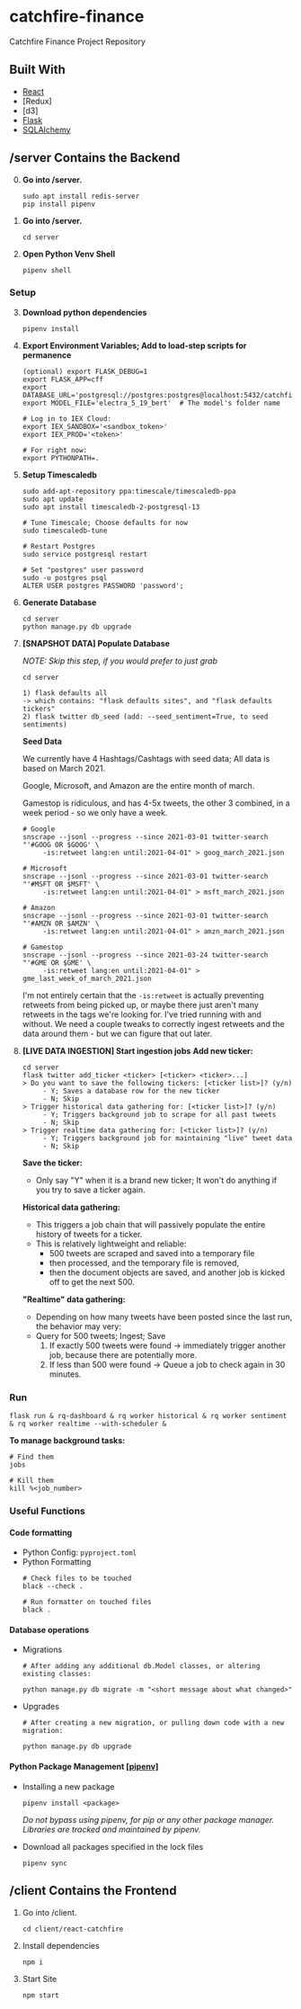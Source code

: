 # catchfire-finance
Catchfire Finance Project Repository 

## Built With

* [React](https://reactjs.org/)
* [Redux]
* [d3]
* [Flask](https://flask.palletsprojects.com/en/1.1.x/)
* [SQLAlchemy](https://www.sqlalchemy.org/)

## /server Contains the Backend

0. **Go into /server.**
   ```
   sudo apt install redis-server
   pip install pipenv
   ```

1. **Go into /server.**
   ```
   cd server
   ```

2. **Open Python Venv Shell**
   ```
   pipenv shell
   ```

### Setup
3. **Download python dependencies**
   ```
   pipenv install
   ```

4. **Export Environment Variables; Add to load-step scripts for permanence**
   ```
   (optional) export FLASK_DEBUG=1
   export FLASK_APP=cff
   export DATABASE_URL='postgresql://postgres:postgres@localhost:5432/catchfire'
   export MODEL_FILE='electra_5_19_bert'  # The model's folder name
   
   # Log in to IEX Cloud:
   export IEX_SANDBOX='<sandbox_token>'
   export IEX_PROD='<token>' 
   
   # For right now:
   export PYTHONPATH=.
   ```
   
5. **Setup Timescaledb**
   ```
   sudo add-apt-repository ppa:timescale/timescaledb-ppa
   sudo apt update
   sudo apt install timescaledb-2-postgresql-13
   
   # Tune Timescale; Choose defaults for now
   sudo timescaledb-tune
   
   # Restart Postgres
   sudo service postgresql restart
   
   # Set "postgres" user password
   sudo -u postgres psql
   ALTER USER postgres PASSWORD 'password';
   ```
   
6. **Generate Database**
   ```
   cd server
   python manage.py db upgrade
   ```
   
7. **[SNAPSHOT DATA] Populate Database**
   
   _NOTE: Skip this step, if you would prefer to just grab_
   ```
   cd server
   
   1) flask defaults all
   -> which contains: "flask defaults sites", and "flask defaults tickers"
   2) flask twitter db_seed (add: --seed_sentiment=True, to seed sentiments)
   ```
   **Seed Data**
   
   We currently have 4 Hashtags/Cashtags with seed data; All data is based on March 2021.
   
   Google, Microsoft, and Amazon are the entire month of march. 
   
   Gamestop is ridiculous, and has 4-5x tweets, the other 3 combined, in a week period - so we only have a week.
   ```
   # Google
   snscrape --jsonl --progress --since 2021-03-01 twitter-search "'#GOOG OR $GOOG' \ 
        -is:retweet lang:en until:2021-04-01" > goog_march_2021.json
   
   # Microsoft
   snscrape --jsonl --progress --since 2021-03-01 twitter-search "'#MSFT OR $MSFT' \
        -is:retweet lang:en until:2021-04-01" > msft_march_2021.json
   
   # Amazon
   snscrape --jsonl --progress --since 2021-03-01 twitter-search "'#AMZN OR $AMZN' \
        -is:retweet lang:en until:2021-04-01" > amzn_march_2021.json
   
   # Gamestop
   snscrape --jsonl --progress --since 2021-03-24 twitter-search "'#GME OR $GME' \
        -is:retweet lang:en until:2021-04-01" > gme_last_week_of_march_2021.json
   ```
   
   I'm not entirely certain that the `-is:retweet` is actually preventing retweets from being picked up, or maybe
   there just aren't many retweets in the tags we're looking for. I've tried running with and without.
   We need a couple tweaks to correctly ingest retweets and the data around them - but we can figure that out later.


7. **[LIVE DATA INGESTION] Start ingestion jobs**
   **Add new ticker:**
   ```
   cd server
   flask twitter add_ticker <ticker> [<ticker> <ticker>...]
   > Do you want to save the following tickers: [<ticker list>]? (y/n)
        - Y; Saves a database row for the new ticker
        - N; Skip
   > Trigger historical data gathering for: [<ticker list>]? (y/n)
        - Y; Triggers background job to scrape for all past tweets
        - N; Skip
   > Trigger realtime data gathering for: [<ticker list>]? (y/n)
        - Y; Triggers background job for maintaining "live" tweet data
        - N; Skip
   ```
   **Save the ticker:**
   - Only say "Y" when it is a brand new ticker; It won't do anything if you try to save a ticker again.

   **Historical data gathering:**
   - This triggers a job chain that will passively populate the entire history of tweets for a ticker. 
   - This is relatively lightweight and reliable:
     - 500 tweets are scraped and saved into a temporary file 
     - then processed, and the temporary file is removed,
     - then the document objects are saved, and another job is kicked off to get the next 500.
       
   **"Realtime" data gathering:**
   - Depending on how many tweets have been posted since the last run, the behavior may very:
   - Query for 500 tweets; Ingest; Save 
        1) If exactly 500 tweets were found -> immediately trigger another job, because there are potentially more.
        2) If less than 500 were found -> Queue a job to check again in 30 minutes.


### Run
   ```
   flask run & rq-dashboard & rq worker historical & rq worker sentiment & rq worker realtime --with-scheduler &
   ```
   **To manage background tasks:**
   ```
   # Find them
   jobs
   
   # Kill them
   kill %<job_number>
   ```

### Useful Functions
#### Code formatting
- Python Config: `pyproject.toml`
- Python Formatting
  ```
  # Check files to be touched
  black --check .
  
  # Run formatter on touched files
  black .
  ```
#### Database operations
- Migrations
   ```
   # After adding any additional db.Model classes, or altering existing classes:
  
   python manage.py db migrate -m "<short message about what changed>"
   ```
- Upgrades
   ```
  # After creating a new migration, or pulling down code with a new migration:
  
  python manage.py db upgrade
  ```

#### Python Package Management [[pipenv]](https://pipenv.pypa.io/en/latest/#install-pipenv-today)
- Installing a new package
  ```
  pipenv install <package>
  ```
  _Do not bypass using pipenv, for pip or any other package manager. Libraries are tracked and maintained by pipenv._


- Download all packages specified in the lock files
  ```
  pipenv sync
  ```

## /client Contains the Frontend

1. Go into /client.
   ```
   cd client/react-catchfire
   ```
   
2. Install dependencies
   ```
   npm i
   ```

3. Start Site
   ```
   npm start
   ```
